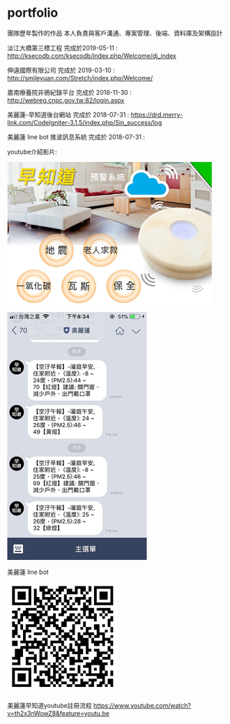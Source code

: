 # portfolio
團隊歷年製作的作品 本人負責與客戶溝通、專案管理、後端、資料庫及架構設計

淡江大橋第三標工程 完成於2019-05-11 : http://ksecodb.com/ksecodb/index.php/Welcome/dj_index

伸遠國際有限公司 完成於 2019-03-10 :  http://smileyuan.com/Stretch/index.php/Welcome/

嘉南療養院非鴉紀錄平台 完成於 2018-11-30 : http://webreg.cnpc.gov.tw:82/login.aspx

美麗蓮-早知道後台網站 完成於 2018-07-31 : https://drd.merry-link.com/CodeIgniter-3.1.5/index.php/Sin_success/log

美麗蓮 line bot 推波訊息系統 完成於 2018-07-31 :


youtube介紹影片:


[![Audi R8](https://github.com/xx900221/portfolio/blob/master/merry.PNG)](https://www.youtube.com/watch?v=zWBZG1tUp-U&feature=youtu.be "美麗蓮")





![image](https://github.com/xx900221/portfolio/blob/master/linebot.jpg)

美麗蓮 line bot 

![image](https://github.com/xx900221/portfolio/blob/master/linebot-qr.PNG)

美麗蓮早知道youtube註冊流程  https://www.youtube.com/watch?v=th2x3nWowZ8&feature=youtu.be

